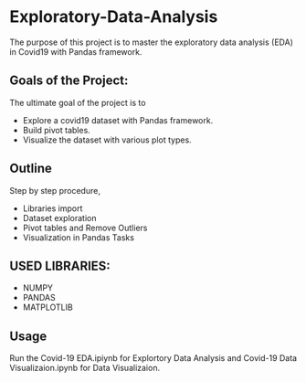# Exploratory-Data-Analysis
The purpose of this project is to master the exploratory data analysis (EDA) in Covid19 with Pandas framework.

## Goals of the Project:
The ultimate goal of the project is to 
  * Explore a covid19 dataset with Pandas framework.                                                                                       
  * Build pivot tables.                                                                                                    
  * Visualize the dataset with various plot types.                                                                                                      

## Outline
Step by step procedure, 
  * Libraries import                                                             
  * Dataset exploration                                                                          
  * Pivot tables and Remove Outliers                                                                                          
  * Visualization in Pandas Tasks

## USED LIBRARIES:
  * NUMPY                                                                                                
  * PANDAS                                                                                                         
  * MATPLOTLIB       
  
## Usage
  Run the Covid-19 EDA.ipiynb for Explortory Data Analysis and Covid-19 Data Visualizaion.ipynb for Data Visualizaion.
